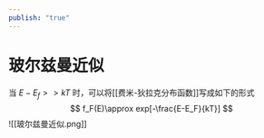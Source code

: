 ```yaml
---
publish: "true"
---
```

# 玻尔兹曼近似
当 $E-E_f>>kT$ 时，可以将[[费米-狄拉克分布函数]]写成如下的形式
$$
f_F(E)\approx exp[-\frac{E-E_F}{kT}]
$$
![[玻尔兹曼近似.png]]